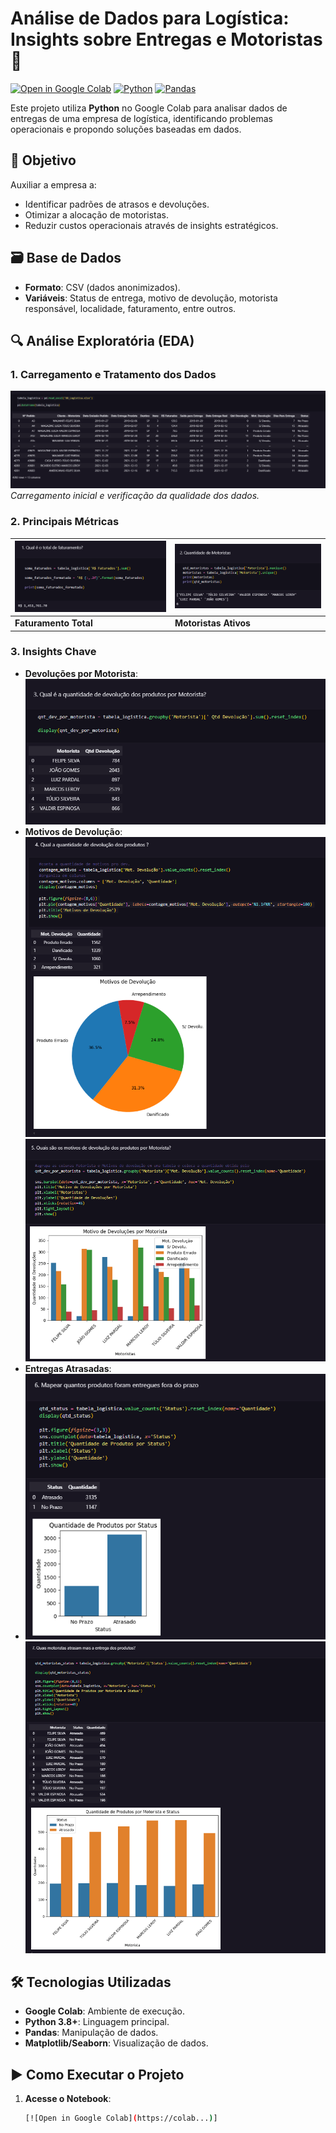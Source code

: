 # Análise de Dados para Logística: Insights sobre Entregas e Motoristas 🚚

[![Open in Google Colab](https://img.shields.io/badge/Google%20Colab-Abrir%20Notebook-blue?logo=google-colab)](https://colab.research.google.com/drive/1Q5VppeAhTqz1sqq732usRLHuRdTlovV2)
[![Python](https://img.shields.io/badge/Python-3.8%2B-blue?logo=python)](https://www.python.org/)
[![Pandas](https://img.shields.io/badge/Pandas-1.3.5-green?logo=pandas)](https://pandas.pydata.org/)

Este projeto utiliza **Python** no Google Colab para analisar dados de entregas de uma empresa de logística, identificando problemas operacionais e propondo soluções baseadas em dados.

## 📌 Objetivo

Auxiliar a empresa a:

- Identificar padrões de atrasos e devoluções.
- Otimizar a alocação de motoristas.
- Reduzir custos operacionais através de insights estratégicos.

## 🗃️ Base de Dados

- **Formato**: CSV (dados anonimizados).
- **Variáveis**: Status de entrega, motivo de devolução, motorista responsável, localidade, faturamento, entre outros.

## 🔍 Análise Exploratória (EDA)

### 1. Carregamento e Tratamento dos Dados

![](./img/carga-base-dados.png)
_Carregamento inicial e verificação da qualidade dos dados._

### 2. Principais Métricas

| ![](./img/total-faturamento.png) | ![](./img/qtd-motoristas.png) |
| -------------------------------- | ----------------------------- |
| **Faturamento Total**            | **Motoristas Ativos**         |

### 3. Insights Chave

- **Devoluções por Motorista**:  
  ![](./img/qnt-devolucao-por-mot.png)
- **Motivos de Devolução**:  
  ![](./img/motivos-dev.png)
  ![](./img/motivos-dev-por-motorista.png)
- **Entregas Atrasadas**:
- ![](./img/qnt-produtos-status.png)
  ![](./img/mot-atrasados-entrega.png)

## 🛠️ Tecnologias Utilizadas

- **Google Colab**: Ambiente de execução.
- **Python 3.8+**: Linguagem principal.
- **Pandas**: Manipulação de dados.
- **Matplotlib/Seaborn**: Visualização de dados.

## ▶️ Como Executar o Projeto

1. **Acesse o Notebook**:
   ```bash
   [![Open in Google Colab](https://colab...)]
   ```
